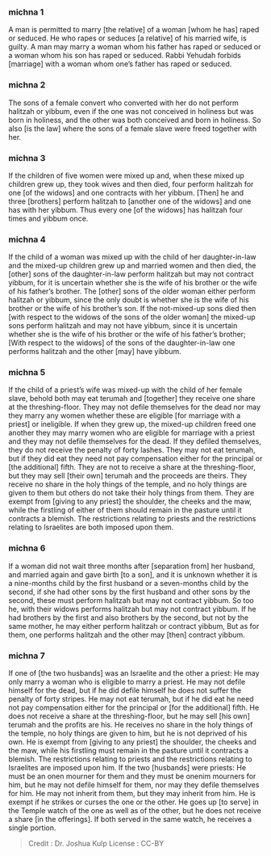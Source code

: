 
### michna 1
A man is permitted to marry [the relative] of a woman [whom he has] raped or seduced. He who rapes or seduces [a relative] of his married wife, is guilty. A man may marry a woman whom his father has raped or seduced or a woman whom his son has raped or seduced. Rabbi Yehudah forbids [marriage] with a woman whom one’s father has raped or seduced.

### michna 2
The sons of a female convert who converted with her do not perform halitzah or yibbum, even if the one was not conceived in holiness but was born in holiness, and the other was both conceived and born in holiness. So also [is the law] where the sons of a female slave were freed together with her.

### michna 3
If the children of five women were mixed up and, when these mixed up children grew up, they took wives and then died, four perform halitzah for one [of the widows] and one contracts with her yibbum. [Then] he and three [brothers] perform halitzah to [another one of the widows] and one has with her yibbum. Thus every one [of the widows] has halitzah four times and yibbum once.

### michna 4
If the child of a woman was mixed up with the child of her daughter-in-law and the mixed-up children grew up and married women and then died, the [other] sons of the daughter-in-law perform halitzah but may not contract yibbum, for it is uncertain whether she is the wife of his brother or the wife of his father’s brother. The [other] sons of the older woman either perform halitzah or yibbum, since the only doubt is whether she is the wife of his brother or the wife of his brother’s son. If the not-mixed-up sons died then [with respect to the widows of the sons of the older woman] the mixed-up sons perform halitzah and may not have yibbum, since it is uncertain whether she is the wife of his brother or the wife of his father’s brother; [With respect to the widows] of the sons of the daughter-in-law one performs halitzah and the other [may] have yibbum.

### michna 5
If the child of a priest’s wife was mixed-up with the child of her female slave, behold both may eat terumah and [together] they receive one share at the threshing-floor. They may not defile themselves for the dead nor may they marry any women whether these are eligible [for marriage with a priest] or ineligible. If when they grew up, the mixed-up children freed one another they may marry women who are eligible for marriage with a priest and they may not defile themselves for the dead.  If they defiled themselves, they do not receive the penalty of forty lashes. They may not eat terumah, but if they did eat they need not pay compensation either for the principal or [the additional] fifth.  They are not to receive a share at the threshing-floor, but they may sell [their own] terumah and the proceeds are theirs.  They receive no share in the holy things of the temple, and no holy things are given to them but others do not take their holy things from them.   They are exempt from [giving to any priest] the shoulder, the cheeks and the maw, while the firstling of either of them should remain in the pasture until it contracts a blemish. The restrictions relating to priests and the restrictions relating to Israelites are both imposed upon them.

### michna 6
If a woman did not wait three months after [separation from] her husband, and married again and gave birth [to a son], and it is unknown whether it is a nine-months child by the first husband or a seven-months child by the second, if she had other sons by the first husband and other sons by the second, these must perform halitzah but may not contract yibbum. So too he, with their widows performs halitzah but may not contract yibbum. If he had brothers by the first and also brothers by the second,  but not by the same mother, he may either perform halitzah or contract yibbum, But as for them, one performs halitzah and the other may [then] contract yibbum.

### michna 7
If one of [the two husbands] was an Israelite and the other a priest: He may only marry a woman who is eligible to marry a priest. He may not defile himself for the dead,  but if he did defile himself he does not suffer the penalty of forty stripes. He may not eat terumah, but if he did eat he need not pay compensation either for the principal or [for the additional] fifth. He does not receive a share at the threshing-floor, but he may sell [his own] terumah   and the profits are his. He receives no share in the holy things of the temple, no holy things are given to him, but he is not deprived of his own. He is exempt from [giving to any priest] the shoulder, the cheeks and the maw, while his firstling must remain in the pasture until it contracts a blemish. The restrictions relating to priests and the restrictions relating to Israelites are imposed upon him. If the two [husbands] were priests: He must be an onen mourner for them and they must be onenim mourners for him, but he may not defile himself for them, nor may they defile themselves for him. He may not inherit from them, but they may inherit from him. He is exempt if he strikes or curses the one or the other. He goes up [to serve] in the Temple watch of the one as well as of the other, but he does not receive a share [in the offerings]. If both served in the same watch, he receives a single portion.

>Credit : Dr. Joshua Kulp
>License : CC-BY